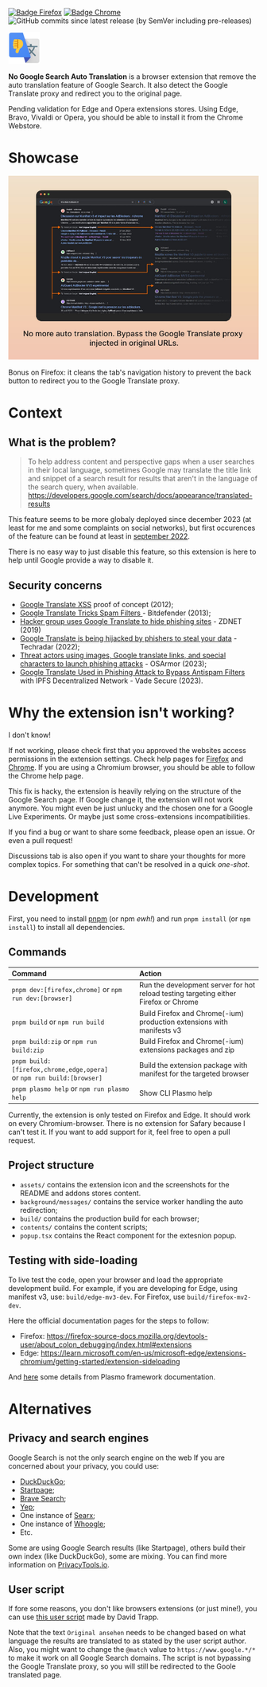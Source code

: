 [![Badge Firefox]][Firefox] [![Badge Chrome]][Chrome] ![GitHub commits since latest release (by SemVer including pre-releases)](https://img.shields.io/github/commits-since/lnoss/no-google-search-translation/latest/master?style=for-the-badge)

<p><img src="/assets/icon.png" height="64" alt="No Google Search Auto Translation Logo." title="Logo" /></p>

**No Google Search Auto Translation** is a browser extension that remove the auto translation feature of Google Search. It also detect the Google Translate proxy and redirect you to the original page.

Pending validation for Edge and Opera extensions stores. Using Edge, Bravo, Vivaldi or Opera, you should be able to install it from the Chrome Webstore.

[Chrome]: https://chromewebstore.google.com/detail/no-google-search-translat/kdibhchppeokcmdamhekocbnkjkodoii
[Badge Chrome]: https://img.shields.io/chrome-web-store/rating/kdibhchppeokcmdamhekocbnkjkodoii?label=Get%20on%20Chrome%20(and%20co.)&style=for-the-badge&logo=google-chrome&logoColor=white
[Firefox]: https://addons.mozilla.org/firefox/addon/no-google-search-translation/
[Badge Firefox]: https://img.shields.io/amo/rating/no-google-search-translation?label=Get%20on%20Firefox&style=for-the-badge&logo=firefoxbrowser&logoColor=white

# Showcase

![Screenshot of the extension in action](assets/showcase-1.jpg "Be gone Google Translated results!")

Bonus on Firefox: it cleans the tab's navigation history to prevent the back button to redirect you to the Google Translate proxy.

# Context

## What is the problem?

> To help address content and perspective gaps when a user searches in their local language, sometimes Google may translate the title link and snippet of a search result for results that aren't in the language of the search query, when available.
> https://developers.google.com/search/docs/appearance/translated-results

This feature seems to be more globaly deployed since december 2023 (at least for me and some complaints on social networks), but first occurences of the feature can be found at least in [september 2022](https://web.archive.org/web/20220918204136/https://developers.google.com/search/docs/appearance/translated-results).

There is no easy way to just disable this feature, so this extension is here to help until Google provide a way to disable it.

## Security concerns

- [Google Translate XSS](https://www.youtube.com/watch?v=Nk9jehNhqVc) proof of concept (2012);
- [ Google Translate Tricks Spam Filters ](https://www.bitdefender.com/blog/hotforsecurity/google-translate-tricks-spam-filters/) - Bitdefender (2013);
- [Hacker group uses Google Translate to hide phishing sites](https://www.zdnet.com/article/hacker-group-uses-google-translate-to-hide-phishing-sites/) - ZDNET (2019)
- [Google Translate is being hijacked by phishers to steal your data](https://www.techradar.com/news/google-translate-is-being-hijacked-by-phishers-to-steal-your-data) - Techradar (2022);
- [Threat actors using images, Google translate links, and special characters to launch phishing attacks](https://blog.osarmor.com/333/google-translate-used-in-phishing-attack/) - OSArmor (2023);
- [Google Translate Used in Phishing Attack to Bypass Antispam Filters](https://www.vadesecure.com/en/blog/new-phishing-attack-leverages-google-translate-and-ipfs-decentralized-network) with IPFS Decentralized Network - Vade Secure (2023).

# Why the extension isn't working?

I don't know! 

If not working, please check first that you approved the websites access permissions in the extension settings. Check help pages for [Firefox](https://support.mozilla.org/en-US/kb/manage-optional-permissions-extensions) and [Chrome](https://support.google.com/chrome_webstore/answer/2664769). If you are using a Chromium browser, you should be able to follow the Chrome help page.

This fix is hacky, the extension is heavily relying on the structure of the Google Search page. If Google change it, the extension will not work anymore. You might even be just unlucky and the chosen one for a Google Live Experiments. Or maybe just some cross-extensions incompatibilities.

If you find a bug or want to share some feedback, please open an issue. Or even a pull request!

Discussions tab is also open if you want to share your thoughts for more complex topics. For something that can't be resolved in a quick *one-shot*.

# Development

First, you need to install [pnpm](https://pnpm.io/) (or npm *ewh!*) and run `pnpm install` (or `npm install`) to install all dependencies.

## Commands

| Command                                                                   | Action                                                                               |
| :------------------------------------------------------------------------ | :----------------------------------------------------------------------------------- |
| `pnpm dev:[firefox,chrome]` or `npm run dev:[browser]`                    | Run the development server for hot reload testing targeting either Firefox or Chrome |
| `pnpm build` or `npm run build`                                           | Build Firefox and Chrome(-ium) production extensions with manifests v3               |
| `pnpm build:zip` or `npm run build:zip`                                   | Build Firefox and Chrome(-ium) extensions packages and zip                           |
| `pnpm build:[firefox,chrome,edge,opera]` <br>or `npm run build:[browser]` | Build the extension package with manifest for the targeted browser                   |
| `pnpm plasmo help` or `npm run plasmo help`                               | Show CLI Plasmo help                                                                 |

Currently, the extension is only tested on Firefox and Edge. It should work on every Chromium-browser. There is no extension for Safary because I can't test it. If you want to add support for it, feel free to open a pull request.

## Project structure

- `assets/` contains the extension icon and the screenshots for the README and addons stores content.
- `background/messages/` contains the service worker handling the auto redirection;
- `build/` contains the production build for each browser;
- `contents/` contains the content scripts;
- `popup.tsx` contains the React component for the extesnion popup.

## Testing with side-loading

To live test the code, open your browser and load the appropriate development build. For example, if you are developing for Edge, using manifest v3, use: `build/edge-mv3-dev`. For Firefox, use `build/firefox-mv2-dev`.

Here the official documentation pages for the steps to follow:
* Firefox: https://firefox-source-docs.mozilla.org/devtools-user/about_colon_debugging/index.html#extensions
* Edge: https://learn.microsoft.com/en-us/microsoft-edge/extensions-chromium/getting-started/extension-sideloading

And [here](https://docs.plasmo.com/framework/workflows/dev) some details from Plasmo framework documentation.

# Alternatives

## Privacy and search engines

Google Search is not the only search engine on the web If you are concerned about your privacy, you could use:
- [DuckDuckGo](https://duckduckgo.com/);
- [Startpage](https://www.startpage.com/);
- [Brave Search](https://search.brave.com/);
- [Yep](https://yep.com/);
- One instance of [Searx](https://searx.space/);
- One instance of [Whoogle](https://github.com/benbusby/whoogle-search#public-instances);
- Etc.

Some are using Google Search results (like Startpage), others build their own index (like DuckDuckGo), some are mixing. You can find more information on [PrivacyTools.io](https://www.privacytools.io/providers/search-engines/).

## User script

If fore some reasons, you don't like browsers extensions (or just mine!), you can use [this user script](https://support.google.com/websearch/thread/248354054?hl=en&msgid=248372536) made by David Trapp.

Note that the text `Original ansehen` needs to be changed based on what language the results are translated to as stated by the user script author. Also, you might want to change the `@match` value to `https://www.google.*/*` to make it work on all Google Search domains. The script is not bypassing the Google Translate proxy, so you will still be redirected to the Goole translated page.